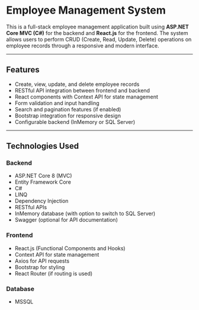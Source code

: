 # Employee Management System

This is a full-stack employee management application built using **ASP.NET Core MVC (C#)** for the backend and **React.js** for the frontend. The system allows users to perform CRUD (Create, Read, Update, Delete) operations on employee records through a responsive and modern interface.

---

## Features

- Create, view, update, and delete employee records
- RESTful API integration between frontend and backend
- React components with Context API for state management
- Form validation and input handling
- Search and pagination features (if enabled)
- Bootstrap integration for responsive design
- Configurable backend (InMemory or SQL Server)

---

## Technologies Used

### Backend

- ASP.NET Core 8 (MVC)
- Entity Framework Core
- C#
- LINQ
- Dependency Injection
- RESTful APIs
- InMemory database (with option to switch to SQL Server)
- Swagger (optional for API documentation)

### Frontend

- React.js (Functional Components and Hooks)
- Context API for state management
- Axios for API requests
- Bootstrap for styling
- React Router (if routing is used)

### Database

- MSSQL


